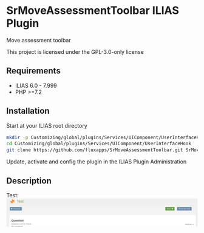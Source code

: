 # SrMoveAssessmentToolbar ILIAS Plugin

Move assessment toolbar

This project is licensed under the GPL-3.0-only license

## Requirements

* ILIAS 6.0 - 7.999
* PHP >=7.2

## Installation

Start at your ILIAS root directory

```bash
mkdir -p Customizing/global/plugins/Services/UIComponent/UserInterfaceHook
cd Customizing/global/plugins/Services/UIComponent/UserInterfaceHook
git clone https://github.com/fluxapps/SrMoveAssessmentToolbar.git SrMoveAssessmentToolbar
```

Update, activate and config the plugin in the ILIAS Plugin Administration

## Description

Test:
![Test](./doc/images/test.png)
